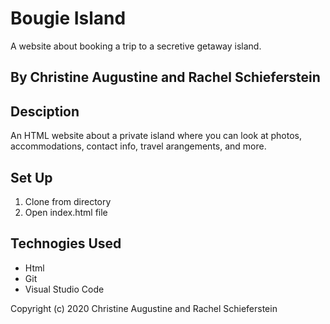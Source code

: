 # Bougie Island
A website about booking a trip to a secretive getaway island.

## By Christine Augustine and Rachel Schieferstein

## Desciption
An HTML website about a private island where you can look at photos, accommodations, contact info, travel arangements, and more.
## Set Up
1. Clone from directory
2. Open index.html file

## Technogies Used
* Html
* Git
* Visual Studio Code

Copyright (c) 2020 Christine Augustine and Rachel Schieferstein

